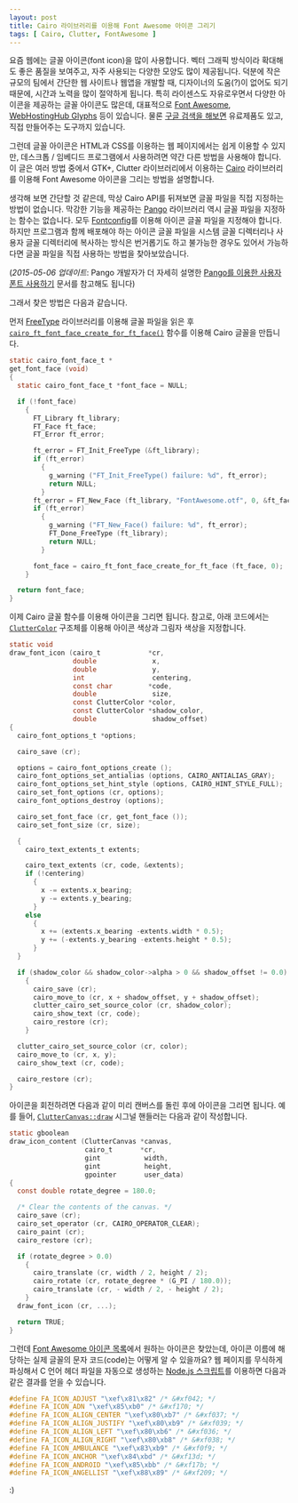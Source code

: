 ```yaml
---
layout: post
title: Cairo 라이브러리를 이용해 Font Awesome 아이콘 그리기
tags: [ Cairo, Clutter, FontAwesome ]
---
```


요즘 웹에는 글꼴 아이콘(font icon)을 많이 사용합니다. 벡터 그래픽 방식이라
확대해도 좋은 품질을 보여주고, 자주 사용되는 다양한 모양도 많이 제공됩니다.
덕분에 작은 규모의 팀에서 간단한 웹 사이트나 웹앱을 개발할 때, 디자이너의
도움(?)이 없어도 되기 때문에, 시간과 노력을 많이 절약하게 됩니다. 특히
라이센스도 자유로우면서 다양한 아이콘을 제공하는 글꼴 아이콘도 많은데,
대표적으로 [Font Awesome], [WebHostingHub Glyphs] 등이 있습니다.
물론 [구글 검색을 해보면][1] 유료제품도 있고, 직접 만들어주는 도구까지 있습니다.

그런데 글꼴 아이콘은 HTML과 CSS를 이용하는 웹 페이지에서는 쉽게 이용할 수
있지만, 데스크톱 / 임베디드 프로그램에서 사용하려면 약간 다른 방법을 사용해야
합니다. 이 글은 여러 방법 중에서 GTK+, Clutter 라이브러리에서 이용하는
[Cairo] 라이브러리를 이용해 Font Awesome 아이콘을 그리는 방법을 설명합니다.

생각해 보면 간단할 것 같은데, 막상 Cairo API를 뒤져보면 글꼴 파일을 직접
지정하는 방법이 없습니다. 막강한 기능을 제공하는 [Pango] 라이브러리 역시 글꼴
파일을 지정하는 함수는 없습니다. 모두 [Fontconfig]를 이용해 아이콘 글꼴 파일을
지정해야 합니다. 하지만 프로그램과 함께 배포해야 하는 아이콘 글꼴 파일을 시스템
글꼴 디렉터리나 사용자 글꼴 디렉터리에 복사하는 방식은 번거롭기도 하고 불가능한
경우도 있어서 가능하다면 글꼴 파일을 직접 사용하는 방법을 찾아보았습니다.

(*2015-05-06 업데이트*: Pango 개발자가 더 자세히 설명한
[Pango를 이용한 사용자 폰트 사용하기][3] 문서를 참고해도 됩니다)

그래서 찾은 방법은 다음과 같습니다.

먼저 [FreeType] 라이브러리를 이용해 글꼴 파일을 읽은 후
[`cairo_ft_font_face_create_for_ft_face()`][cairo_ft_font_face_create_for_ft_face()]
함수를 이용해 Cairo 글꼴을 만듭니다.

```c
static cairo_font_face_t *
get_font_face (void)
{
  static cairo_font_face_t *font_face = NULL;

  if (!font_face)
    {
      FT_Library ft_library;
      FT_Face ft_face;
      FT_Error ft_error;

      ft_error = FT_Init_FreeType (&ft_library);
      if (ft_error)
        {
          g_warning ("FT_Init_FreeType() failure: %d", ft_error);
          return NULL;
        }
      ft_error = FT_New_Face (ft_library, "FontAwesome.otf", 0, &ft_face);
      if (ft_error)
        {
          g_warning ("FT_New_Face() failure: %d", ft_error);
          FT_Done_FreeType (ft_library);
          return NULL;
        }

      font_face = cairo_ft_font_face_create_for_ft_face (ft_face, 0);
    }

  return font_face;
}
```

이제 Cairo 글꼴 함수를 이용해 아이콘을 그리면 됩니다. 참고로, 아래 코드에서는
[`ClutterColor`][ClutterColor] 구조체를 이용해 아이콘 색상과 그림자 색상을
지정합니다.

```c
static void
draw_font_icon (cairo_t            *cr,
                double              x,
                double              y,
                int                 centering,
                const char         *code,
                double              size,
                const ClutterColor *color,
                const ClutterColor *shadow_color,
                double              shadow_offset)
{
  cairo_font_options_t *options;

  cairo_save (cr);

  options = cairo_font_options_create ();
  cairo_font_options_set_antialias (options, CAIRO_ANTIALIAS_GRAY);
  cairo_font_options_set_hint_style (options, CAIRO_HINT_STYLE_FULL);
  cairo_set_font_options (cr, options);
  cairo_font_options_destroy (options);

  cairo_set_font_face (cr, get_font_face ());
  cairo_set_font_size (cr, size);

  {
    cairo_text_extents_t extents;

    cairo_text_extents (cr, code, &extents);
    if (!centering)
      {
        x -= extents.x_bearing;
        y -= extents.y_bearing;
      }
    else
      {
        x += (extents.x_bearing -extents.width * 0.5);
        y += (-extents.y_bearing -extents.height * 0.5);
      }
  }

  if (shadow_color && shadow_color->alpha > 0 && shadow_offset != 0.0)
    {
      cairo_save (cr);
      cairo_move_to (cr, x + shadow_offset, y + shadow_offset);
      clutter_cairo_set_source_color (cr, shadow_color);
      cairo_show_text (cr, code);
      cairo_restore (cr);
    }

  clutter_cairo_set_source_color (cr, color);
  cairo_move_to (cr, x, y);
  cairo_show_text (cr, code);

  cairo_restore (cr);
}
```

아이콘을 회전하려면 다음과 같이 미리 캔버스를 돌린 후에 아이콘을 그리면 됩니다.
예를 들어, [`ClutterCanvas::draw`][ClutterCanvas::draw] 시그널 핸들러는 다음과
같이 작성합니다.

```c
static gboolean
draw_icon_content (ClutterCanvas *canvas,
                   cairo_t       *cr,
                   gint           width,
                   gint           height,
                   gpointer       user_data)
{
  const double rotate_degree = 180.0;

  /* Clear the contents of the canvas. */
  cairo_save (cr);
  cairo_set_operator (cr, CAIRO_OPERATOR_CLEAR);
  cairo_paint (cr);
  cairo_restore (cr);

  if (rotate_degree > 0.0)
    {
      cairo_translate (cr, width / 2, height / 2);
      cairo_rotate (cr, rotate_degree * (G_PI / 180.0));
      cairo_translate (cr, - width / 2, - height / 2);
    }
  draw_font_icon (cr, ...);

  return TRUE;
}
```

그런데
[Font Awesome 아이콘 목록]에서 원하는 아이콘은 찾았는데, 아이콘 이름에 해당하는
실제 글꼴의 문자 코드(code)는 어떻게 알 수 있을까요? 웹 페이지를 무식하게
파싱해서 C 언어 헤더 파일을 자동으로 생성하는 [Node.js 스크립트][2]를 이용하면
다음과 같은 결과를 얻을 수 있습니다.

```c
#define FA_ICON_ADJUST "\xef\x81\x82" /* &#xf042; */
#define FA_ICON_ADN "\xef\x85\xb0" /* &#xf170; */
#define FA_ICON_ALIGN_CENTER "\xef\x80\xb7" /* &#xf037; */
#define FA_ICON_ALIGN_JUSTIFY "\xef\x80\xb9" /* &#xf039; */
#define FA_ICON_ALIGN_LEFT "\xef\x80\xb6" /* &#xf036; */
#define FA_ICON_ALIGN_RIGHT "\xef\x80\xb8" /* &#xf038; */
#define FA_ICON_AMBULANCE "\xef\x83\xb9" /* &#xf0f9; */
#define FA_ICON_ANCHOR "\xef\x84\xbd" /* &#xf13d; */
#define FA_ICON_ANDROID "\xef\x85\xbb" /* &#xf17b; */
#define FA_ICON_ANGELLIST "\xef\x88\x89" /* &#xf209; */
```

:)

[1]: https://www.google.co.kr/search?q=font+icon
[2]: https://gist.github.com/lethean/bdd5a657f103b6cb0c23
[3]: http://mces.blogspot.kr/2015/05/how-to-use-custom-application-fonts.html
[cairo_ft_font_face_create_for_ft_face()]: http://cairographics.org/manual/cairo-FreeType-Fonts.html#cairo-ft-font-face-create-for-ft-face
[Cairo]: http://cairographics.org/
[ClutterCanvas::draw]: https://developer.gnome.org/clutter/stable/ClutterCanvas.html#ClutterCanvas-draw
[ClutterColor]: https://developer.gnome.org/clutter/stable/clutter-Colors.html#ClutterColor
[Font Awesome 아이콘 목록]: http://fortawesome.github.io/Font-Awesome/icons/
[Font Awesome]: http://fortawesome.github.io/Font-Awesome/
[Fontconfig]: http://www.freedesktop.org/wiki/Software/fontconfig/
[FreeType]: http://freetype.org/
[Pango]: http://www.pango.org/
[WebHostingHub Glyphs]: http://www.webhostinghub.com/glyphs/
